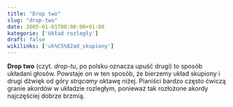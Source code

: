 ```yaml
---
title: "Drop two"
slug: "drop-two"
date: 2005-01-01T00:00:00+01:00
kategorie: ['Układ rozległy']
draft: false
wikilinks: ['uk%C5%82ad_skupiony']
---
```

**Drop two** (czyt. *drop-tu*, po polsku oznacza upuść drugi) to sposób
układani głosów. Powstaje on w ten sposób, że bierzemy układ
skupiony<!-- link nie odnosił się do niczego --> i drugi dźwięk od góry *strącamy*
oktawę niżej. Pianiści bardzo często ćwiczą granie akordów w układzie
rozległym, ponieważ tak rozłożone akordy najczęściej dobrze brzmią.

